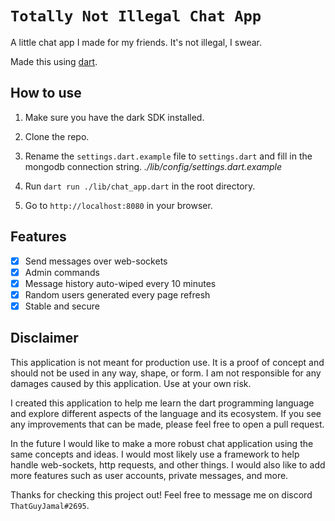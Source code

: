# `Totally Not Illegal Chat App`

A little chat app I made for my friends. It's not illegal, I swear.

Made this using [dart](https://dart.dev).

## How to use

1. Make sure you have the dark SDK installed.

2. Clone the repo.

3. Rename the `settings.dart.example` file to `settings.dart` and fill in the mongodb connection string.
*./lib/config/settings.dart.example*

4. Run `dart run ./lib/chat_app.dart` in the root directory.

5. Go to `http://localhost:8080` in your browser.


## Features

- [x] Send messages over web-sockets
- [x] Admin commands
- [x] Message history auto-wiped every 10 minutes
- [x] Random users generated every page refresh
- [x] Stable and secure

## Disclaimer

This application is not meant for production use. It is a proof of concept and should not be used in any way, shape, or form. I am not responsible for any damages caused by this application. Use at your own risk.

I created this application to help me learn the dart programming language and explore different aspects of the language and its ecosystem. If you see any improvements that can be made, please feel free to open a pull request.

In the future I would like to make a more robust chat application using the same concepts and ideas. I would most likely use a framework to help handle web-sockets, http requests, and other things. I would also like to add more features such as user accounts, private messages, and more.

Thanks for checking this project out! Feel free to message me on discord `ThatGuyJamal#2695`.